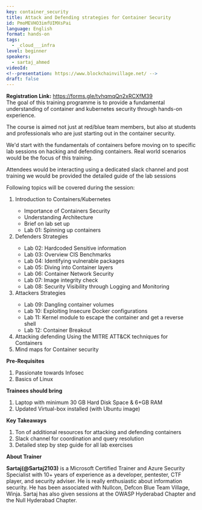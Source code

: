 ```yaml
---
key: container_security
title: Attack and Defending strategies for Container Security
id: PmoMEVHO3imfUIMXsPai
language: English
format: hands-on
tags:
  - _cloud___infra
level: beginner
speakers:
  - sartaj_ahmed
videoId: 
<!--presentation: https://www.blockchainvillage.net/ -->
draft: false
---
```

<b>Registration Link:</b> https://forms.gle/tvhqmqQn2xRCXfM39
<br>
The goal of this training programme is to provide a fundamental understanding of container and kubernetes security through hands-on experience.

The course is aimed not just at red/blue team members, but also at students and professionals who are just starting out in the container security.

We'd start with the fundamentals of containers before moving on to specific lab sessions on hacking and defending containers. Real world scenarios would be the focus of this training.

Attendees would be interacting using a dedicated slack channel and post training we would be provided the detailed guide of the lab sessions 

Following topics will be covered during the session:
<ol>
    <li>Introduction to Containers/Kubernetes</li>
    <ul>
        <li>Importance of Containers Security</li>
        <li>Understanding Architecture</li>
        <li>Brief on lab set up</li>
        <li>Lab 01: Spinning up containers</li>
    </ul>
    <li>Defenders Strategies</li>
    <ul>
        <li>Lab 02: Hardcoded Sensitive information</li>
        <li>Lab 03: Overview CIS Benchmarks</li>
        <li>Lab 04: Identifying vulnerable packages</li>
        <li>Lab 05: Diving into Container layers</li>
        <li>Lab 06: Container Network Security</li>
        <li>Lab 07: Image integrity check</li>
        <li>Lab 08: Security Visibility through Logging and Monitoring</li>
    </ul>
    <li>Attackers Strategies</li>
    <ul>
        <li>Lab 09: Dangling container volumes</li>
        <li>Lab 10: Exploiting Insecure Docker configurations</li>
        <li>Lab 11: Kernel module to escape the container and get a reverse shell</li>
        <li>Lab 12: Container Breakout</li>
    </ul>
    <li>Attacking defending Using the MITRE ATT&CK techniques for Containers</li>
    <li>Mind maps for Container security</li>
</ol>

**Pre-Requisites**
<ol>
<li>Passionate towards Infosec</li>
<li>Basics of Linux</li>
</ol>

**Trainees should bring**
<ol>
  <li>Laptop with minimum 30 GB Hard Disk Space & 6+GB RAM</li>
  <li>Updated Virtual-box installed (with Ubuntu image)</li>
</ol>

**Key Takeaways**
<ol>
    <li>Ton of additional resources for attacking and defending containers</li>
    <li>Slack channel for coordination and query resolution</li>
    <li>Detailed step by step guide for all lab exercises</li>
</ol>

**About Trainer**

**Sartaj(@Sartaj2103)** is a Microsoft Certified Trainer and Azure Security Specialist with 10+ years of experience as a developer, pentester, CTF player, and security adviser. He is really enthusiastic about information security. He has been associated with Nullcon, Defcon Blue Team Village, Winja.
Sartaj has also given sessions at the OWASP Hyderabad Chapter and the Null Hyderabad Chapter. 

<!--
<a align="center" class="btn primary" target="_blank" rel="noopener" href="https://docs.google.com/forms/d/1l0JWU9j-t_i0xJDF6NK7SPQoevcGx_ijkmsMoyvmxPk">Register</a>
-->
